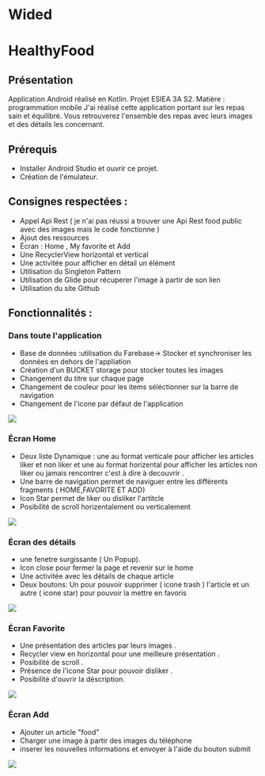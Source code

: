 # Wided

# HealthyFood

## Présentation
Application Android réalisé en Kotlin.
Projet ESIEA 3A S2.
Matière : programmation mobile
J'ai réalisé cette application portant sur les repas sain et équilibré. Vous retrouverez l'ensemble des repas avec leurs images et des détails les concernant.

## Prérequis
- Installer Android Studio et ouvrir ce projet.
- Création de l'émulateur.

## Consignes respectées :
- Appel Api Rest ( je n'ai pas réussi a trouver une Api Rest food public avec des images mais le code fonctionne  )
- Ajout des ressources
- Écran : Home , My favorite et Add 
- Une RecyclerView horizontal et vertical
- Une activitée pour afficher en détail un élément
- Utilisation du Singleton Pattern
- Utilisation de Glide pour récuperer l'image à partir de son lien
- Utilisation du site Github 

## Fonctionnalités :


### Dans toute l'application
- Base de données :utilisation du Farebase-> Stocker et synchroniser les données en dehors de l'appliation 
- Création d'un BUCKET storage pour stocker toutes les images 
- Changement du titre sur chaque page 
- Changement de couleur pour les items séléctionner sur la barre de navigation
- Changement de l'icone par défaut de l'application

![](images/Icone.png)


### Écran Home
- Deux liste Dynamique : une au format verticale pour afficher les articles liker et non liker et une au format horizental pour afficher 
les articles non liker ou jamais rencontrer c'est à dire à decouvrir . 
- Une barre de navigation permet de naviguer entre les différents fragments ( HOME,FAVORITE ET ADD)
- Icon Star permet de liker ou disliker l'artitcle
- Posibilité de scroll horizentalement ou verticalement

![](images/Home.png)

### Écran des détails
- une fenetre surgissante ( Un Popup).
- Icon close pour fermer la page et revenir sur le home
- Une activitée avec les détails de chaque article
- Deux boutons: Un pour pouvoir supprimer ( icone trash ) l'article et un autre ( icone star)  pour pouvoir la mettre en favoris

![](images/Popup.png)



### Écran Favorite
- Une présentation des articles par leurs images .
- Recycler view en horizontal pour une meilleure présentation .
- Posibilité de scroll .
- Présence de l'icone Star pour pouvoir disliker .
- Posibilité d'ouvrir la déscription.

![](images/Favorite.png)

### Écran Add
- Ajouter un article "food"
- Charger une image à partir des images du téléphone
- inserer les nouvelles informations et envoyer à l'aide du bouton submit

![](images/Add.png)






